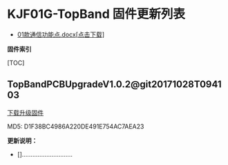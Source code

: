 # KJF01G-TopBand 固件更新列表

* [01款通信功能点.docx[点击下载]](01款通信功能点.docx)

**固件索引**

[TOC]

## TopBandPCBUpgradeV1.0.2@git20171028T094103
 [下载升级固件](TopBandPCBUpgradeV1.0.2@git20171028T094103.bin)
 
MD5: D1F38BC4986A220DE491E754AC7AEA23

**更新说明：**

* [].............................




